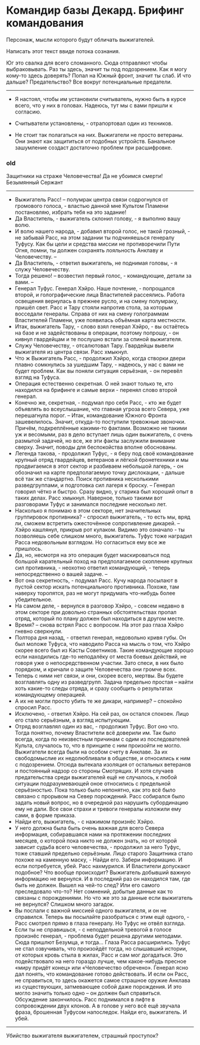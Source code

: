 # Командир базы Декард. Брифинг командования
Персонаж, мысли которого будут обличать выжигателей.

Написать этот текст ввиде потока сознания.

Юг это свалка для всего сломанного. Сюда отправляют чтобы выбраковывать.
Раз ты здесь, значит ты под подозрением. Как я могу кому-то здесь доверять?
Попал на Южный фронт, значит ты слаб. И что дальше? Предательство?
Все вокруг потенциальные предатели.

---

- Я настоял, чтобы им установили считыватель, нужно быть в курсе всего,
что у них в головах. Надеюсь, тут мы с вами пришли к согласию.

- Считыватели установлены, - отрапортовал один из техников.

- Не стоит так полагаться на них. Выжигатели не просто ветераны.
Они знают как защититься от подобных устройств. Банальное зашумление создаст
достаточно проблем при расшифровке.



### old
Защитники на страже Человечества! Да не убоимся смерти!
Безымянный Сержант
***
- Выжигатель Расс! – полумрак центра связи содрогнулся от громового голоса, - властью данной мне Культом Пламени постановляю, избрать тебя на это задание!
- Да Властитель, - выжигатель склонил голову, - я выполню вашу волю.
- И волю нашего народа, - добавил второй голос, не такой грозный, - не забывай Расс, на этом задании ты подчиняешься генералу Туфусу. Как бы цели и средства миссии не противоречили Пути Огня, помни, ты должен сохранять лояльность Анклаву и Человечеству. –
- Да Властитель, - ответил выжигатель, не поднимая головы, - я служу Человечеству.
- Тогда решено! – возвестил первый голос, - командующие, детали за вами. –
- Генерал Туфус. Генерал Хэйро. Наше почтение, - попрощался второй, и голографические лица Властителей рассеялись. Работа освещения вернулась в прежнее русло, и на смену полумраку, пришёл свет. Расс и Тару стояли напротив стола, за которым восседали генералы. Справа от них на смену голограммам Властителей Пламени, уже появилась объёмная карта местности.
- Итак, выжигатель Тару, - слово взял генерал Хэйро, - вы остаётесь на базе и не задействованы в операции, поэтому попрошу, - он кивнул гвардейцам и те послушно встали за спиной выжигателя.
- Служу Человечеству, - отсалютовал Тару. Гвардейцы вывели выжигателя из центра связи. Расс хмыкнул.
- Что ж Выжигатель Расс, - продолжил Хэйро, когда створки двери плавно сомкнулись за ушедшим Тару, - надеюсь, у нас с вами не будет проблем. Как вы поняли ситуация серьёзная, - он перевёл взгляд на Туфуса.
- Операция естественно секретная. О ней знают только те, кто находился на брифинге и самые верхи - перенял слово второй генерал.
- Конечно же, секретная, - подумал про себя Расс, - кто же будет объявлять во всеуслышание, что главная угроза всего Севера, уже перешагнула порог. –
Итак, командование Южного Фронта зашевелилось. Значит, откуда-то поступили тревожные звоночки. Причём, подкреплённые какими-то фактами. Возможно не такими уж и весомыми, раз в дело вступает лишь один выжигатель, с очень размытой задачей, но все, же эти факты заслужили внимание сверху. Значит, поводы для беспокойства вполне обоснованы.
- Легенда такова, - продолжил Туфус, - я беру под своё командование крупный отряд гвардейцев, ветеранов и лёгкой бронетехники и мы продвигаемся в этот сектор и разбиваем небольшой лагерь, - он обозначил на карте предполагаемую точку дислокации, - дальше всё так же стандартно. Поиск противника несколькими разведгруппами, и подготовка сил лагеря к броску. –
Генерал говорил чётко и быстро. Сразу видно, у старика был хороший опыт в таких делах. Расс хмыкнул. Наверное, только такими вот разговорами Туфус и занимался последние несколько лет.
- Насколько я понимаю в этом секторе, нет значительных группировок противника? - спросил выжигатель, - то есть мы, вряд ли, сможем встретить ожесточённое сопротивление дикарей. –
Хэйро кашлянул, прикрыв рот кулаком. Видимо это означало - ты позволяешь себе слишком много, выжигатель. Туфус тоже наградил Расса недовольным взглядом. Но согласиться ему все же пришлось.
- Да, но, несмотря на это операция будет маскироваться под большой карательный поход на предполагаемое скопление крупных сил противника, - неохотно ответил командующий, - теперь непосредственно о вашей задаче. –
- Вот она секретность, - подумал Расс. Кучу народа посылают в пустой сектор искать потенциального противника. Похоже, там наверху торопятся, раз не могут придумать что-нибудь более убедительное.
- На самом деле, - вернулся в разговор Хэйро, - совсем недавно в этом секторе при довольно странных обстоятельствах пропал отряд, который по плану должен был находиться в другом месте.
- Время? – снова встрял Расс с вопросом. На этот раз глаза Хэйро гневно сверкнули.
- Полтора дня назад, - ответил генерал, недовольно кривя губы. Он был моложе Туфуса, что наводило Расса на мысль о том, что Хэйро скорее всего был из Касты Советников. Такие командующие хорошо если находились где-то неподалёку от места боевых действий, не говоря уже о непосредственном участии. Зато спеси, в них было порядком, и кричали о защите Человечества они громче всех.
- Теперь с ними нет связи, и они, скорее всего, мертвы. Вы будете возглавлять одну из разведгрупп. Задача предельно простая – найти хоть какие-то следы отряда, и сразу сообщить о результатах командующему операцией.
- А их не могли просто убить те же дикари, например? – спокойно спросил Расс. 
- Исключено, - ответил Хэйро. На сей раз, он остался спокоен. Лицо его стало серьёзным, а взгляд испытующим.
- Отряд возглавлял один из вас, - продолжил Туфус.
Вот оно что. Тогда понятно, почему Властители всё доверили им. Так было всегда, когда по неизвестным причинам с одим из последователей Культа, случалось то, что в принципе с ним произойти не могло. Выжигатели всегда были на особом счету в Анклаве. За их свободомыслие их недолюбливали в обществе, и относились к ним с подозрением. Отсюда вытекала изоляция от остальных ветеранов и постоянный надзор со стороны Смотрящих. И хотя случаев предательства среди выжигателей ещё не случалось, к любой ситуации подразумевающей оное относились с предельной серьёзностью.
	Пока только было непонятно, как это всё было связано с прорывом на Север порождений. Расс собирался было задать новый вопрос, но в очередной раз нарушить субординацию ему не дали. Все свои страхи и тревоги генералы изложили ему сами, в форме приказа.
 - Найди его, выжигатель, - с нажимом произнёс Хэйро. 
- У него должна была быть очень важная для всего Севера информация, собиравшаяся нами на протяжении последних месяцев, о которой пока никто не должен знать, но от которой зависит судьба всего человечества, - продолжил за него Туфус, тоже ставший предельно серьёзным. Лицо старого Защитника стало похоже на каменную маску, - Найди его. Забери информацию. И если потребуется, убей.
Расс нахмурился. И Властители допускают подобное? Что вообще происходит? Выжигатель добывший важную информацию не вернулся. И в последний раз он находился там, где быть не должен. Вышел на чей-то след? Или его самого преследовало что-то? Нет сомнений, добытые данные как то связаны с порождениями. Но что же это за данные если выжигатель не вернулся?
Слишком много загадок.
- Вы послали с важной миссией одного выжигателя, и он не справился. Теперь вы посылайте разобраться с этим ещё одного, - Расс смотрел прямо в глаза генералу. Но Туфус не отвёл взгляда.
- Если ты не справишься, - с неподдельной тревогой в голосе произнёс генерал, - проблема будет решена другими методами. Сюда пришлют Безумца, и тогда…
Глаза Расса расширились. Туфус не стал озвучивать, что произойдёт тогда, но слышавший истории, от которых кровь стыла в жилах, Расс и сам мог догадаться. Это подействовало на него гораздо лучше, чем какое-нибудь пресное «миру придёт конец» или «Человечество обречено». Генерал ясно дал понять, что командование готово действовать. И если он Расс, не справиться, то здесь окажется самое страшное оружие Анклава из существующих, затмевающее собой даже порождения. И это могло значить только одно – он должен был справиться.
Обсуждение закончилось. Расс поднимался в лифте в сопровождении двух клонов. А в голове у него всё ещё звучала фраза, брошенная Туфусом напоследок.
Найди его, выжигатель.
И убей.


---

Убийство выжигателя выжигателем, страшный проступок?
